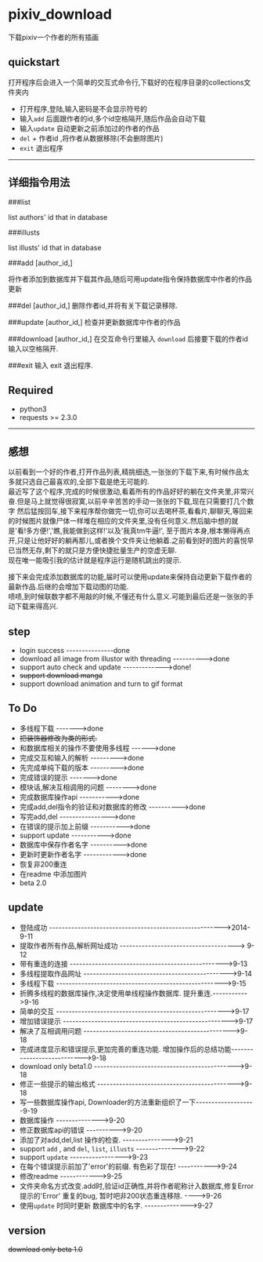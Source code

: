 pixiv_download
===================
下载pixiv一个作者的所有插画



quickstart
------------
打开程序后会进入一个简单的交互式命令行,下载好的在程序目录的collections文件夹内

- 打开程序,登陆,输入密码是不会显示符号的
- 输入`add` 后面跟作者的id,多个id空格隔开,随后作品会自动下载
- 输入`update` 自动更新之前添加过的作者的作品
- `del` + 作者id ,将作者从数据移除(不会删除图片)
- `exit` 退出程序

* * *

详细指令用法
-----------------

###list

list authors' id that in database

###illusts

list illusts' id that in database


###add [author_id,]

将作者添加到数据库并下载其作品,随后可用update指令保持数据库中作者的作品更新

###del [author_id,]
删除作者id,并将有关下载记录移除.

###update [author_id,]
检查并更新数据库中作者的作品

###download [author_id,]
在交互命令行里输入 `download` 后接要下载的作者id 输入以空格隔开.

###exit
输入 exit 退出程序.


Required
----------------
- python3 
- requests >= 2.3.0

* * *

感想
-----------------
以前看到一个好的作者,打开作品列表,精挑细选,一张张的下载下来,有时候作品太多就只选自己最喜欢的,全部下载是绝无可能的.  
最近写了这个程序,完成的时候很激动,看着所有的作品好好的躺在文件夹里,非常兴奋.但是马上就觉得很寂寞,以前辛辛苦苦的手动一张张的下载,现在只需要打几个数字
然后猛按回车,接下来程序帮你做完一切,你可以去喝杯茶,看看片,聊聊天,等回来的时候图片就像尸体一样堆在相应的文件夹里,没有任何意义.然后脑中想的就是'看!多方便!','瞧,我能做到这样!'以及'我真tm牛逼!',
至于图片本身,根本懒得再点开,只是让他好好的躺再那儿,或者换个文件夹让他躺着.之前看到好的图片的喜悦早已当然无存,剩下的就只是方便快捷批量生产的空虚无聊.  
现在唯一能吸引我的估计就是程序运行是随机跳出的提示.

接下来会完成添加数据库的功能,届时可以使用update来保持自动更新下载作者的最新作品.后继的会增加下载动图的功能.  
啧啧,到时候联数字都不用敲的时候,不懂还有什么意义.可能到最后还是一张张的手动下载来得高兴.



step
-----------

-  login success ---------------done
-  download all image from illustor with threading ---------->done
-  support auto check and update ------------->done!
-  ~~support download manga~~  
-  support download animation and turn to gif format

To Do
-------------
- 多线程下载  ------->done
- ~~把装饰器修改为类的形式.~~
- 和数据库相关的操作不要使用多线程 ------>done
- 完成交互和输入的解析 --------->done
- 先完成单纯下载的版本 --------->done
- 完成错误的提示 ------->done
- 模块话,解决互相调用的问题 -------->done
- 完成数据库操作api  ----------->done
- 完成add,del指令的验证和对数据库的修改 ---------->done
- 写完add,del ---------------->done
- 在错误的提示加上前缀 ----------->done
- support update ----------->done
- 数据库中保存作者名字 ---------->done
- 更新时更新作者名字 ------------>done
- 恢复非200重连
- 在readme 中添加图片
- beta 2.0

update
------------
- 登陆成功 ------------------------------------------------------->2014-9-11
- 提取作者所有作品,解析网址成功 -------------------------------------> 9-12
- 带有重连的连接  ------------------------------------------------->9-13
- 多线程提取作品网址 ---------------------------------------------->9-14
- 多线程下载 ----------------------------------------------------->9-15
- 折腾多线程的数据库操作,决定使用单线程操作数据库. 提升重连.----------->9-16
- 简单的交互 ------------------------------------------------------>9-17
- 增加错误提示 ----------------------------------------------------->9-17
- 解决了互相调用问题 ----------------------------------------------->9-18
- 完成进度显示和错误提示,更加完善的重连功能. 增加操作后的总结功能--------------------------->9-18
- download only beta1.0   --------------------------------------------->9-18
- 修正一些提示的输出格式 -------------------------------------------->9-18
- 写一些数据库操作api, Downloader的方法重新组织了一下-------------------9-19
- 数据库操作 -------------->9-20
- 修正数据库api的错误 ---------->9-20
- 添加了对add,del,list 操作的检查. --------------->9-21
- support `add` , and `del`, `list`, `illusts`  -------------->9-22
- support `update` ----------------->9-23
- 在每个错误提示前加了'error'的前缀. 有色彩了现在! ----------->9-24
- 修改readme ------------>9-25
- 文件夹命名方式改变.add时,验证id正确性,并将作者昵称计入数据库,修复Error提示的'Error' 重复的bug, 暂时吧非200状态重连移除. ---->9-26
- 使用`update` 时同时更新 数据库中的名字. -------------->9-27



version
----------------
~~download only beta 1.0~~